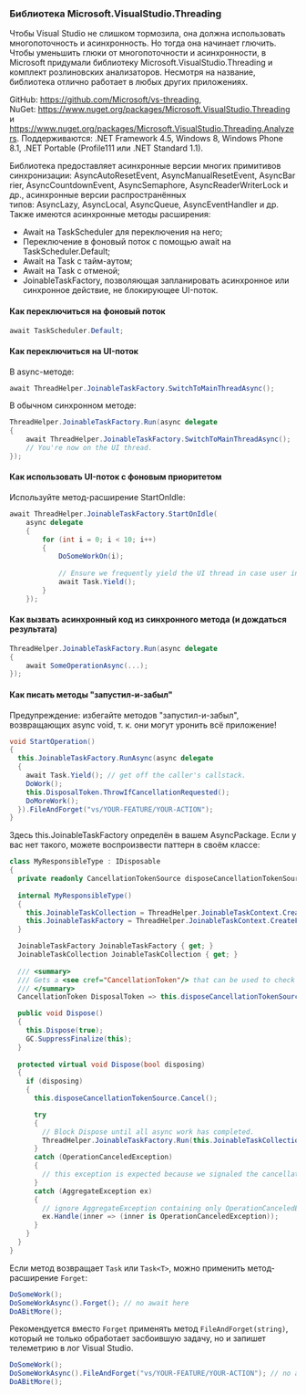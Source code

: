 ﻿### Библиотека Microsoft.VisualStudio.Threading

Чтобы Visual Studio не слишком тормозила, она должна использовать многопоточность и асинхронность. Но тогда она начинает глючить. Чтобы уменьшить глюки от многопоточности и асинхронности, в Microsoft придумали библиотеку Microsoft.VisualStudio.Threading и комплект розлиновских анализаторов. Несмотря на название, библиотека отлично работает в любых других приложениях. 

GitHub: https://github.com/Microsoft/vs-threading, NuGet: https://www.nuget.org/packages/Microsoft.VisualStudio.Threading и https://www.nuget.org/packages/Microsoft.VisualStudio.Threading.Analyzers. Поддерживаются: .NET Framework 4.5, Windows 8, Windows Phone 8.1, .NET Portable (Profile111 или .NET Standard 1.1).

Библиотека предоставляет асинхронные версии многих примитивов синхронизации: AsyncAutoResetEvent, AsyncManualResetEvent, AsyncBarrier, AsyncCountdownEvent, AsyncSemaphore, AsyncReaderWriterLock и др., асинхронные версии распространённых типов: AsyncLazy<T>, AsyncLocal<T>, AsyncQueue<T>, AsyncEventHandler и др. Также имеются асинхронные методы расширения:

* Await на TaskScheduler для переключения на него;
* Переключение в фоновый поток с помощью await на TaskScheduler.Default;
* Await на Task с тайм-аутом;
* Await на Task с отменой;
* JoinableTaskFactory, позволяющая запланировать асинхронное или синхронное действие, не блокирующее UI-поток.

#### Как переключиться на фоновый поток

```csharp
await TaskScheduler.Default;
```

#### Как переключиться на UI-поток

В async-методе:

```csharp
await ThreadHelper.JoinableTaskFactory.SwitchToMainThreadAsync();
```

В обычном синхронном методе:

```csharp
ThreadHelper.JoinableTaskFactory.Run(async delegate
{
    await ThreadHelper.JoinableTaskFactory.SwitchToMainThreadAsync();
    // You're now on the UI thread.
});
```

#### Как использовать UI-поток с фоновым приоритетом

Используйте метод-расширение StartOnIdle:

```csharp
await ThreadHelper.JoinableTaskFactory.StartOnIdle(
    async delegate
    {
        for (int i = 0; i < 10; i++)
        {
            DoSomeWorkOn(i);
            
            // Ensure we frequently yield the UI thread in case user input is waiting.
            await Task.Yield();
        }
    });
```

#### Как вызвать асинхронный код из синхронного метода (и дождаться результата)


```csharp
ThreadHelper.JoinableTaskFactory.Run(async delegate
{
    await SomeOperationAsync(...);
});
```

#### Как писать методы "запустил-и-забыл"

Предупреждение: избегайте методов "запустил-и-забыл", возвращающих async void, т. к. они могут уронить всё приложение!

```csharp
void StartOperation()
{
  this.JoinableTaskFactory.RunAsync(async delegate
  {
    await Task.Yield(); // get off the caller's callstack.
    DoWork();
    this.DisposalToken.ThrowIfCancellationRequested();
    DoMoreWork();
  }).FileAndForget("vs/YOUR-FEATURE/YOUR-ACTION");
}
```

Здесь this.JoinableTaskFactory определён в вашем AsyncPackage. Если у вас нет такого, можете воспроизвести паттерн в своём классе:

```csharp
class MyResponsibleType : IDisposable
{
  private readonly CancellationTokenSource disposeCancellationTokenSource = new CancellationTokenSource();
 
  internal MyResponsibleType()
  {
    this.JoinableTaskCollection = ThreadHelper.JoinableTaskContext.CreateCollection();
    this.JoinableTaskFactory = ThreadHelper.JoinableTaskContext.CreateFactory(this.JoinableTaskCollection);
  }

  JoinableTaskFactory JoinableTaskFactory { get; }
  JoinableTaskCollection JoinableTaskCollection { get; }
  
  /// <summary>
  /// Gets a <see cref="CancellationToken"/> that can be used to check if the package has been disposed.
  /// </summary>
  CancellationToken DisposalToken => this.disposeCancellationTokenSource.Token;

  public void Dispose()
  {
    this.Dispose(true);
    GC.SuppressFinalize(this);
  }
  
  protected virtual void Dispose(bool disposing)
  {
    if (disposing)
    {
      this.disposeCancellationTokenSource.Cancel();

      try
      {
        // Block Dispose until all async work has completed.
        ThreadHelper.JoinableTaskFactory.Run(this.JoinableTaskCollection.JoinTillEmptyAsync);
      }
      catch (OperationCanceledException)
      {
        // this exception is expected because we signaled the cancellation token
      }
      catch (AggregateException ex)
      {
        // ignore AggregateException containing only OperationCanceledException
        ex.Handle(inner => (inner is OperationCanceledException));
      }
    }
  }
}
```
Если метод возвращает `Task` или `Task<T>`, можно применить метод-расширение `Forget`:

```csharp
DoSomeWork();
DoSomeWorkAsync().Forget(); // no await here
DoABitMore();
```

Рекомендуется вместо `Forget` применять метод `FileAndForget(string)`, который не только обработает засбоившую задачу, но и запишет телеметрию в лог Visual Studio.

```csharp
DoSomeWork();
DoSomeWorkAsync().FileAndForget("vs/YOUR-FEATURE/YOUR-ACTION"); // no await here
DoABitMore();
```

